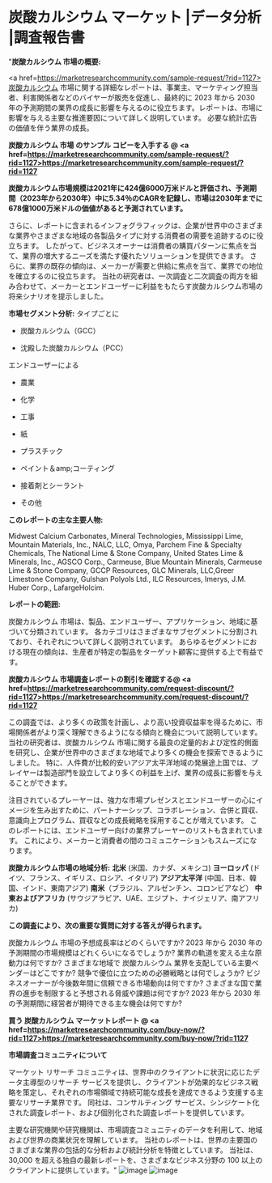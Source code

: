 #  炭酸カルシウム マーケット |データ分析 |調査報告書
"<strong>炭酸カルシウム 市場の概要:</strong>

<a href=https://marketresearchcommunity.com/sample-request/?rid=1127>炭酸カルシウム</a> 市場に関する詳細なレポートは、事業主、マーケティング担当者、利害関係者などのバイヤーが販売を促進し、最終的に 2023 年から 2030 年の予測期間の業界の成長に影響を与えるのに役立ちます。レポートは、市場に影響を与える主要な推進要因について詳しく説明しています。 必要な統計広告の価値を伴う業界の成長。

<strong>炭酸カルシウム 市場 のサンプル コピーを入手する @ <a href=https://marketresearchcommunity.com/sample-request/?rid=1127>https://marketresearchcommunity.com/sample-request/?rid=1127</a></strong>

<strong>炭酸カルシウム市場規模は2021年に424億6000万米ドルと評価され、予測期間（2023年から2030年）中に5.34％のCAGRを記録し、市場は2030年までに678億1000万米ドルの価値があると予測されています。</strong>

さらに、レポートに含まれるインフォグラフィックは、企業が世界中のさまざまな業界やさまざまな地域の各製品タイプに対する消費者の需要を追跡するのに役立ちます。 したがって、ビジネスオーナーは消費者の購買パターンに焦点を当て、業界の増大するニーズを満たす優れたソリューションを提供できます。 さらに、業界の既存の傾向は、メーカーが需要と供給に焦点を当て、業界での地位を確立するのに役立ちます。 当社の研究者は、一次調査と二次調査の両方を組み合わせて、メーカーとエンドユーザーに利益をもたらす炭酸カルシウム市場の将来シナリオを提示しました。

<strong>市場セグメント分析:</strong>
タイプごとに



- 炭酸カルシウム（GCC）

- 沈殿した炭酸カルシウム（PCC）



エンドユーザーによる



- 農業

- 化学

- 工事

- 紙

- プラスチック

- ペイント＆amp;コーティング

- 接着剤とシーラント

- その他

<strong>このレポートの主な主要人物:</strong>

Midwest Calcium Carbonates, Mineral Technologies, Mississippi Lime, Mountain Materials, Inc., NALC, LLC, Omya, Parchem Fine &amp; Specialty Chemicals, The National Lime &amp; Stone Company, United States Lime &amp; Minerals, Inc., AGSCO Corp., Carmeuse, Blue Mountain Minerals, Carmeuse Lime &amp; Stone Company, GCCP Resources, GLC Minerals, LLC,Greer Limestone Company, Gulshan Polyols Ltd., ILC Resources, Imerys, J.M. Huber Corp., LafargeHolcim.



<strong>レポートの範囲:</strong>

炭酸カルシウム 市場は、製品、エンドユーザー、アプリケーション、地域に基づいて分類されています。 各カテゴリはさまざまなサブセグメントに分割されており、それぞれについて詳しく説明されています。 あらゆるセグメントにおける現在の傾向は、生産者が特定の製品をターゲット顧客に提供する上で有益です。

<strong>炭酸カルシウム 市場調査レポートの割引を確認する@ <a href=https://marketresearchcommunity.com/request-discount/?rid=1127>https://marketresearchcommunity.com/request-discount/?rid=1127</a></strong>

この調査では、より多くの政策を計画し、より高い投資収益率を得るために、市場関係者がより深く理解できるようになる傾向と機会について説明しています。 当社の研究者は、炭酸カルシウム 市場に関する最良の定量的および定性的側面を研究し、企業が世界中のさまざまな地域でより多くの機会を探索できるようにしました。 特に、人件費が比較的安いアジア太平洋地域の発展途上国では、プレイヤーは製造部門を設立してより多くの利益を上げ、業界の成長に影響を与えることができます。

注目されているプレーヤーは、強力な市場プレゼンスとエンドユーザーの心にイメージを生み出すために、パートナーシップ、コラボレーション、合併と買収、意識向上プログラム、買収などの成長戦略を採用することが増えています。 このレポートには、エンドユーザー向けの業界プレーヤーのリストも含まれています。 これにより、メーカーと消費者の間のコミュニケーションもスムーズになります。

<strong>炭酸カルシウム市場の地域分析:</strong>
<strong>北米</strong> (米国、カナダ、メキシコ)
<strong>ヨーロッパ</strong> (ドイツ、フランス、イギリス、ロシア、イタリア)
<strong>アジア太平洋</strong> (中国、日本、韓国、インド、東南アジア)
<strong>南米</strong>（ブラジル、アルゼンチン、コロンビアなど）
<strong>中東およびアフリカ</strong> (サウジアラビア、UAE、エジプト、ナイジェリア、南アフリカ)

<strong>この調査により、次の重要な質問に対する答えが得られます。</strong>

炭酸カルシウム 市場の予想成長率はどのくらいですか? 2023 年から 2030 年の予測期間の市場規模はどれくらいになるでしょうか?
業界の軌道を変える主な原動力は何ですか?
さまざまな地域で 炭酸カルシウム 業界を支配している主要ベンダーはどこですか? 競争で優位に立つための必勝戦略とは何でしょうか?
ビジネスオーナーが今後数年間に信頼できる市場動向は何ですか?
さまざまな国で業界の進歩を制限すると予想される脅威や課題は何ですか?
2023 年から 2030 年の予測期間に経営者が期待できる主な機会は何ですか?

<strong>買う 炭酸カルシウム マーケットレポート @ <a href=https://marketresearchcommunity.com/buy-now/?rid=1127>https://marketresearchcommunity.com/buy-now/?rid=1127</a></strong>

<strong>市場調査コミュニティについて</strong>

マーケット リサーチ コミュニティは、世界中のクライアントに状況に応じたデータ主導型のリサーチ サービスを提供し、クライアントが効果的なビジネス戦略を策定し、それぞれの市場領域で持続可能な成長を達成できるよう支援する主要なリサーチ業界です。 同社は、コンサルティング サービス、シンジケート化された調査レポート、および個別化された調査レポートを提供しています。

主要な研究機関や研究機関は、市場調査コミュニティのデータを利用して、地域および世界の商業状況を理解しています。 当社のレポートは、世界の主要国のさまざまな業界の包括的な分析および統計分析を特徴としています。 当社は、30,000 を超える独自の最新レポートを、さまざまなビジネス分野の 100 以上のクライアントに提供しています。"
![image](https://github.com/Gargi1522/MRC/assets/158283091/4dd0fe60-1956-4095-bd14-64fd7b0769b3)
![image](https://github.com/Gargi1522/MRC/assets/158283091/cebecb8e-33fb-49bd-b183-c50efa894021)
